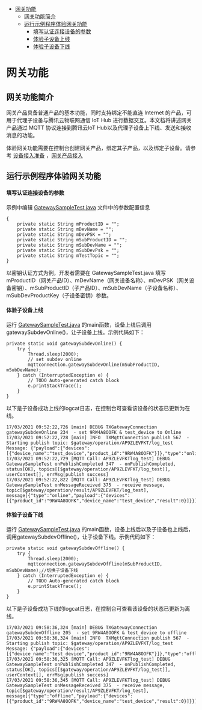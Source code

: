 * [网关功能](#网关功能)
  * [网关功能简介](#网关功能简介)
  * [运行示例程序体验网关功能](#运行示例程序体验网关功能)
    * [填写认证连接设备的参数](#填写认证连接设备的参数)
    * [体验子设备上线](#体验子设备上线)
    * [体验子设备下线](#体验子设备下线)

# 网关功能
## 网关功能简介
网关产品具备普通产品的基本功能，同时支持绑定不能直连 Internet 的产品，可用于代理子设备与腾讯云物联网通信 IoT Hub 进行数据交互。本文档将讲述网关产品通过 MQTT 协议连接到腾讯云IoT Hub以及代理子设备上下线、发送和接收消息的功能。

体验网关功能需要在控制台创建网关产品，绑定其子产品，以及绑定子设备。请参考 [设备接入准备](https://cloud.tencent.com/document/product/634/14442) ，[网关产品接入](https://cloud.tencent.com/document/product/634/32740)

## 运行示例程序体验网关功能

#### 填写认证连接设备的参数
示例中编辑 [GatewaySampleTest.java](../src/test/java/com/tencent/iot/hub/device/java/core/gateway/GatewaySampleTest.java) 文件中的参数配置信息
```
{
    private static String mProductID = "";
	private static String mDevName = "";
	private static String mDevPSK = "";
	private static String mSubProductID = "";
	private static String mSubDevName = "";
	private static String mSubDevPsk = "";
	private static String mTestTopic = "";
}
```
以密钥认证方式为例，开发者需要在 GatewaySampleTest.java 填写 mProductID（网关产品ID）、mDevName（网关设备名称）、mDevPSK（网关设备密钥）、mSubProductID（子产品ID）、mSubDevName（子设备名称）、mSubDevProductKey（子设备密钥）参数。

#### 体验子设备上线

运行 [GatewaySampleTest.java](../src/test/java/com/tencent/iot/hub/device/java/core/gateway/GatewaySampleTest.java) 的main函数，设备上线后调用gatewaySubdevOnline()，让子设备上线。示例代码如下：
```
private static void gatewaySubdevOnline() {
    try {
        Thread.sleep(2000);
        // set subdev online
        mqttconnection.gatewaySubdevOnline(mSubProductID, mSubDevName);
    } catch (InterruptedException e) {
        // TODO Auto-generated catch block
        e.printStackTrace();
    }
}
```

以下是子设备成功上线的logcat日志，在控制台可查看该设备的状态已更新为在线。
```
17/03/2021 09:52:22,726 [main] DEBUG TXGatewayConnection gatewaySubdevOnline 234  - set 9RW4A8OOFK & test_device to Online
17/03/2021 09:52:22,728 [main] INFO  TXMqttConnection publish 567  - Starting publish topic: $gateway/operation/AP9ZLEVFKT/log_test Message: {"payload":{"devices":[{"device_name":"test_device","product_id":"9RW4A8OOFK"}]},"type":"online"}
17/03/2021 09:52:22,729 [MQTT Call: AP9ZLEVFKTlog_test] DEBUG GatewaySampleTest onPublishCompleted 347  - onPublishCompleted, status[OK], topics[[$gateway/operation/AP9ZLEVFKT/log_test]],  userContext[], errMsg[publish success]
17/03/2021 09:52:22,822 [MQTT Call: AP9ZLEVFKTlog_test] DEBUG GatewaySampleTest onMessageReceived 375  - receive message, topic[$gateway/operation/result/AP9ZLEVFKT/log_test], message[{"type":"online","payload":{"devices":[{"product_id":"9RW4A8OOFK","device_name":"test_device","result":0}]}}]
```

#### 体验子设备下线

运行 [GatewaySampleTest.java](../src/test/java/com/tencent/iot/hub/device/java/core/gateway/GatewaySampleTest.java) 的main函数，设备上线后以及子设备也上线后，调用gatewaySubdevOffline()，让子设备下线。示例代码如下：
```
private static void gatewaySubdevOffline() {
    try {
        Thread.sleep(2000);
        mqttconnection.gatewaySubdevOffline(mSubProductID, mSubDevName);//切换子设备下线
    } catch (InterruptedException e) {
        // TODO Auto-generated catch block
        e.printStackTrace();
    }
}
```

以下是子设备成功下线的logcat日志，在控制台可查看该设备的状态已更新为离线。
```
17/03/2021 09:58:36,324 [main] DEBUG TXGatewayConnection gatewaySubdevOffline 205  - set 9RW4A8OOFK & test_device to offline
17/03/2021 09:58:36,324 [main] INFO  TXMqttConnection publish 567  - Starting publish topic: $gateway/operation/AP9ZLEVFKT/log_test Message: {"payload":{"devices":[{"device_name":"test_device","product_id":"9RW4A8OOFK"}]},"type":"offline"}
17/03/2021 09:58:36,325 [MQTT Call: AP9ZLEVFKTlog_test] DEBUG GatewaySampleTest onPublishCompleted 347  - onPublishCompleted, status[OK], topics[[$gateway/operation/AP9ZLEVFKT/log_test]],  userContext[], errMsg[publish success]
17/03/2021 09:58:36,345 [MQTT Call: AP9ZLEVFKTlog_test] DEBUG GatewaySampleTest onMessageReceived 375  - receive message, topic[$gateway/operation/result/AP9ZLEVFKT/log_test], message[{"type":"offline","payload":{"devices":[{"product_id":"9RW4A8OOFK","device_name":"test_device","result":0}]}}]
```

